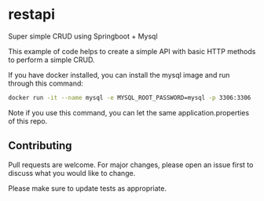 # restapi
Super simple CRUD using Springboot + Mysql

This example of code helps to create a simple API with basic HTTP methods to perform a simple CRUD.

If you have docker installed, you can install the mysql image and run through this command:

```bash
docker run -it --name mysql -e MYSQL_ROOT_PASSWORD=mysql -p 3306:3306 -d mysql
```
Note if you use this command, you can let the same application.properties of this repo.

## Contributing
Pull requests are welcome. For major changes, please open an issue first to discuss what you would like to change.

Please make sure to update tests as appropriate.
